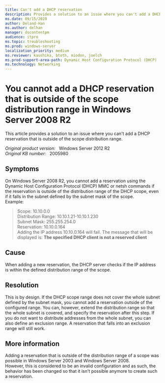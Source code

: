 ```yaml
---
title: Can't add a DHCP reservation
description: Provides a solution to an issue where you can't add a DHCP reservation that is outside of the scope distribution range.
ms.date: 09/15/2020
author: Deland-Han 
ms.author: delhan
manager: dscontentpm
audience: itpro
ms.topic: troubleshooting
ms.prod: windows-server
localization_priority: medium
ms.reviewer: kaushika, btoth, miodon, joelch
ms.prod-support-area-path: Dynamic Host Configuration Protocol (DHCP)
ms.technology: Networking
---
```

# You cannot add a DHCP reservation that is outside of the scope distribution range in Windows Server 2008 R2

This article provides a solution to an issue where you can't add a DHCP reservation that is outside of the scope distribution range.

_Original product version:_ &nbsp; Windows Server 2012 R2  
_Original KB number:_ &nbsp; 2005980

## Symptoms

On Windows Server 2008 R2, you cannot add a reservation using the Dynamic Host Configuration Protocol (DHCP) MMC or netsh commands if the reservation is outside of the distribution range of the DHCP scope, even if it falls in the subnet defined by the subnet mask of  the scope.  
Example:  
> Scope: 10.10.0.0  
Distribution Range: 10.10.1.21-10.10.1.230  
Subnet Mask: 255.255.254.0  
Reservation: 10.10.0.164  
Adding the IP address 10.10.0.164 will fail. The message that will be displayed is: **The specified DHCP client is not a reserved client**  

## Cause

When adding a new reservation, the DHCP server checks if the IP address is within the defined distribution range of the scope.

## Resolution

This is by design. If the DHCP scope range does not cover the whole subnet defined by the subnet mask, you cannot add a reservation outside of the configured range. You can, however, extend the distribution range so that the whole subnet is covered, and specify the reservation after this step. If you do not want to distribute addresses from the whole subnet, you can also define an exclusion range. A reservation that falls into an exclusion range will still work.  

## More information

Adding a reservation that is outside of the distribution range of a scope was possible in Windows Server 2003 and Windows Server 2008.  
However, this is considered to be an invalid configuration and as such, the behavior has been changed so that it isn't possible anymore to create such a reservation.
